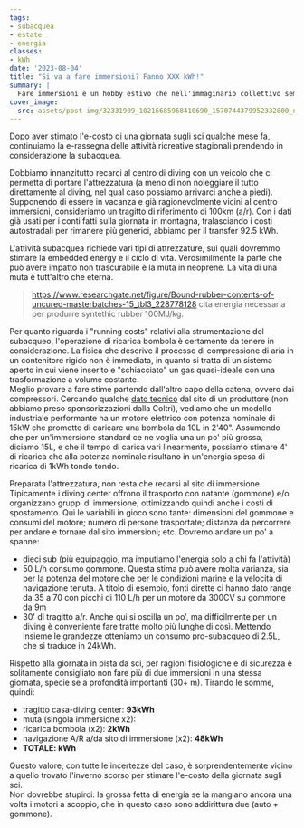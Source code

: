 ```yaml
---
tags: 
- subacquea
- estate
- energia
classes:
- kWh
date: '2023-08-04'
title: "Si va a fare immersioni? Fanno XXX kWh!"
summary: |
  Fare immersioni è un hobby estivo che nell'immaginario collettivo sembra essere molto eco friendly e sostenibile. Vediamo se è vero... 
cover_image:
  src: assets/post-img/32331909_10216685968410690_1570744379952332800_n_b2e9kg
---
```


Dopo aver stimato l'e-costo di una [giornata sugli sci](https://resconda.it/articles/si-va-a-sciare-fa-150-kwh/) qualche mese fa, continuiamo la e-rassegna delle attività ricreative stagionali prendendo in considerazione la subacquea. 

Dobbiamo innanzitutto recarci al centro di diving con un veicolo che ci permetta di portare l'attrezzatura (a meno di non noleggiare il tutto direttamente al diving, nel qual caso possiamo arrivarci anche a piedi). Supponendo di essere in vacanza e già ragionevolmente vicini al centro immersioni, consideriamo un tragitto di riferimento di 100km (a/r). Con i dati già usati per i conti fatti sulla giornata in montagna, tralasciando i costi autostradali per rimanere più generici, abbiamo per il transfer 92.5 kWh. 

L'attività subacquea richiede vari tipi di attrezzature, sui quali dovremmo stimare la embedded energy e il ciclo di vita. Verosimilmente la parte che può avere impatto non trascurabile è la muta in neoprene. La vita di una muta è tutt'altro che eterna. 
>https://www.researchgate.net/figure/Bound-rubber-contents-of-uncured-masterbatches-15_tbl3_228778128 cita energia necessaria per produrre syntethic rubber 100MJ/kg. 

Per quanto riguarda i "running costs" relativi alla strumentazione del subacqueo, l'operazione di ricarica bombola è certamente da tenere in considerazione. La fisica che descrive il processo di compressione di aria in un contenitore rigido non è immediata, in quanto si tratta di un sistema aperto in cui viene inserito e "schiacciato" un gas quasi-ideale con una trasformazione a volume costante.  
Meglio provare a fare stime partendo dall'altro capo della catena, ovvero dai compressori. Cercando qualche [dato tecnico](https://coltri.com/compressori/open/#specifications) dal sito di un produttore (non abbiamo preso sponsorizzazioni dalla Coltri), vediamo che un modello industriale performante ha un motore elettrico con potenza nominale di 15kW che promette di caricare una bombola da 10L in 2'40". Assumendo che per un'immersione standard ce ne voglia una un po' più grossa, diciamo 15L, e che il tempo di carica vari linearmente, possiamo stimare 4' di ricarica che alla potenza nominale risultano in un'energia spesa di ricarica di 1kWh tondo tondo.

Preparata l'attrezzatura, non resta che recarsi al sito di immersione. Tipicamente i diving center offrono il trasporto con natante (gommone) e/o organizzano gruppi di immersione, ottimizzando quindi anche i costi di spostamento. Qui le variabili in gioco sono tante: dimensioni del gommone e consumi del motore; numero di persone trasportate; distanza da percorrere per andare e tornare dal sito immersioni; etc. Dovremo andare un po' a spanne:
- dieci sub (più equipaggio, ma imputiamo l'energia solo a chi fa l'attività) 
- 50 L/h consumo gommone. Questa stima può avere molta varianza, sia per la potenza del motore che per le condizioni marine e la velocità di navigazione tenuta. A titolo di esempio, fonti dirette ci hanno dato range da 35 a 70 con picchi di 110 L/h per un motore da 300CV su gommone da 9m
- 30' di tragitto a/r. Anche qui si oscilla un po', ma difficilmente per un diving è conveniente fare tratte molto più lunghe di così.
Mettendo insieme le grandezze otteniamo un consumo pro-subacqueo di 2.5L, che si traduce in 24kWh.

Rispetto alla giornata in pista da sci, per ragioni fisiologiche e di sicurezza è solitamente consigliato non fare più di due immersioni in una stessa giornata, specie se a profondità importanti (30+ m). Tirando le somme, quindi:
- tragitto casa-diving center: **93kWh**
- muta (singola immersione x2):
- ricarica bombola (x2): **2kWh**
- navigazione A/R a/da sito di immersione (x2): **48kWh**
- **TOTALE: kWh**

Questo valore, con tutte le incertezze del caso, è sorprendentemente vicino a quello trovato l'inverno scorso per stimare l'e-costo della giornata sugli sci.  
Non dovrebbe stupirci: la grossa fetta di energia se la mangiano ancora una volta i motori a scoppio, che in questo caso sono addirittura due (auto + gommone).